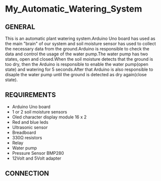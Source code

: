 # My_Automatic_Watering_System

## GENERAL
This is an automatic plant watering system.Arduino Uno board has used as the main "brain" of our system and soil moisture sensor has used to collect the necessary data from the ground.Arduino is responsible to check the data and control the usage of the water pump.The water pump has two states, open and closed.When the soil moisture detects that the ground is too dry, then the Arduino is responsible to enable the water pump(open state) and watering for 5 seconds.After that Arduino is also responsible to disaple the water pump until the ground is detected as dry again(close state).

## REQUIREMENTS

* Arduino Uno board
* 1 or 2 soil moisture sensors
* Oled character display module 16 x 2 
* Red and blue leds
* Ultrasonic sensor
* Breadboard
* 330Ω resistors
* Relay
* Water pump
* Pressure Sensor BMP280
* 12Volt and 5Volt adapter

## CONNECTION
